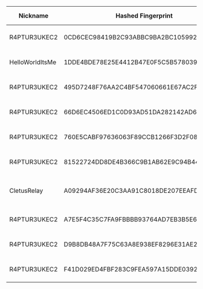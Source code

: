 | Nickname |  Hashed Fingerprint	| Or Addresses | Contact | Running | Flags | Last Seen | First Seen | Last Restarted | Advertised Bandwidth | Platform | Version | Version Status | Recommended Version | Verified hostnames | Exit policy |
|---|---|---|---|---|---|---|---|---|---|---|---|---|---|---|---|
|R4PTUR3UKEC2 | 0CD6CEC98419B2C93ABBC9BA2BC10599253C065E | ["91.98.121.58:9001"] | spatial.inputs.6w@icloud.com @anon: 0x1f901c9147A2FD1Ca8EbFc35ae65ca53d0f57e46 | false | Running, V2Dir, Valid | 2025-09-07 01:00:00 | 2025-09-07 00:00:00 | 2025-09-07 00:14:33 | 0 | Tor 0.4.8.10 on Linux | 0.4.8.10 | recommended | true | ["static.58.121.98.91.clients.your-server.de"] | ["reject *:*"]|
|HelloWorldItsMe | 1DDE4BDE78E25E4412B47E0F5C5B5780391963A0 | ["142.113.45.75:9001"] | myemail@example.com | true | Running, Valid | 2025-09-07 04:00:00 | 2025-09-07 02:00:00 | 2025-09-07 01:10:20 | 0 | Tor 0.4.8.17 on Linux | 0.4.8.17 | recommended | true | ["bras-base-mtrlpq3704w-grc-20-142-113-45-75.dsl.bell.ca"] | ["reject *:*"]|
|R4PTUR3UKEC2 | 495D7248F76AA2C4BF547060661E67AC2F3AF503 | ["91.98.121.58:9001"] | spatial.inputs.6w@icloud.com @anon: 0x1f901c9147A2FD1Ca8EbFc35ae65ca53d0f57e46 | false | Running, V2Dir, Valid | 2025-09-07 02:00:00 | 2025-09-07 02:00:00 | 2025-09-07 01:16:48 | 0 | Tor 0.4.8.10 on Linux | 0.4.8.10 | recommended | true | ["static.58.121.98.91.clients.your-server.de"] | ["reject *:*"]|
|R4PTUR3UKEC2 | 66D6EC4506ED1C0D93AD51DA282142AD64779FB3 | ["91.98.121.58:9001"] | spatial.inputs.6w@icloud.com @anon: 0x1f901c9147A2FD1Ca8EbFc35ae65ca53d0f57e46 | false | Running, V2Dir, Valid | 2025-09-07 02:00:00 | 2025-09-07 02:00:00 | 2025-09-07 01:09:20 | 0 | Tor 0.4.8.10 on Linux | 0.4.8.10 | recommended | true | ["static.58.121.98.91.clients.your-server.de"] | ["reject *:*"]|
|R4PTUR3UKEC2 | 760E5CABF97636063F89CCB1266F3D2F08DB3DFC | ["91.98.121.58:9001"] | spatial.inputs.6w@icloud.com @anon: 0x1f901c9147A2FD1Ca8EbFc35ae65ca53d0f57e46 | true | Running, V2Dir, Valid | 2025-09-07 04:00:00 | 2025-09-07 03:00:00 | 2025-09-07 03:29:58 | 0 | Tor 0.4.8.10 on Linux | 0.4.8.10 | recommended | true | ["static.58.121.98.91.clients.your-server.de"] | ["reject *:*"]|
|R4PTUR3UKEC2 | 81522724DD8DE4B366C9B1AB62E9C94B44366082 | ["91.98.121.58:9001"] | spatial.inputs.6w@icloud.com @anon: 0x1f901c9147A2FD1Ca8EbFc35ae65ca53d0f57e46 | false | Running, V2Dir, Valid | 2025-09-07 02:00:00 | 2025-09-07 02:00:00 | 2025-09-07 01:13:48 | 0 | Tor 0.4.8.10 on Linux | 0.4.8.10 | recommended | true | ["static.58.121.98.91.clients.your-server.de"] | ["reject *:*"]|
|CletusRelay | A09294AF36E20C3AA91C8018DE207EEAFD1F7374 | ["172.11.103.93:9001"] | monqfish@proton.me | false | Running, V2Dir, Valid | 2025-09-07 03:00:00 | 2025-09-07 03:00:00 | 2025-09-07 02:13:38 | 0 | Tor 0.4.8.17 on Darwin | 0.4.8.17 | recommended | true | ["172-11-103-93.lightspeed.brhmal.sbcglobal.net"] | ["reject *:*"]|
|R4PTUR3UKEC2 | A7E5F4C35C7FA9FBBBB93764AD7EB3B5E6D3B400 | ["91.98.121.58:9001"] | spatial.inputs.6w@icloud.com @anon: 0x1f901c9147A2FD1Ca8EbFc35ae65ca53d0f57e46 | false | Running, V2Dir, Valid | 2025-09-07 02:00:00 | 2025-09-07 02:00:00 | 2025-09-07 01:29:49 | 0 | Tor 0.4.8.10 on Linux | 0.4.8.10 | recommended | true | ["static.58.121.98.91.clients.your-server.de"] | ["reject *:*"]|
|R4PTUR3UKEC2 | D9B8DB48A7F75C63A8E938EF8296E31AE2C50A9B | ["91.98.121.58:9001"] | spatial.inputs.6w@icloud.com @anon: 0x1f901c9147A2FD1Ca8EbFc35ae65ca53d0f57e46 | false | Running, V2Dir, Valid | 2025-09-07 02:00:00 | 2025-09-07 02:00:00 | 2025-09-07 01:34:33 | 0 | Tor 0.4.8.10 on Linux | 0.4.8.10 | recommended | true | ["static.58.121.98.91.clients.your-server.de"] | ["reject *:*"]|
|R4PTUR3UKEC2 | F41D029ED4FBF283C9FEA597A15DDE039277D357 | ["91.98.121.58:9001"] | spatial.inputs.6w@icloud.com @anon: 0x1f901c9147A2FD1Ca8EbFc35ae65ca53d0f57e46 | false | Running, V2Dir, Valid | 2025-09-07 02:00:00 | 2025-09-07 02:00:00 | 2025-09-07 01:19:27 | 0 | Tor 0.4.8.10 on Linux | 0.4.8.10 | recommended | true | ["static.58.121.98.91.clients.your-server.de"] | ["reject *:*"]|

